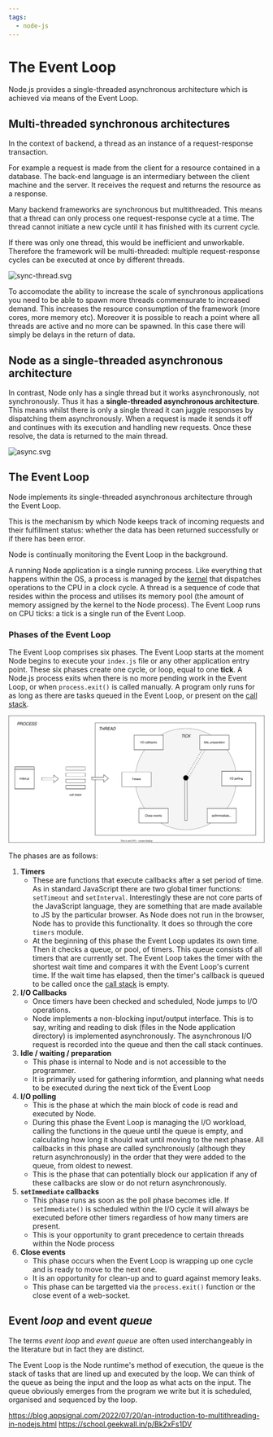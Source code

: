 ```yaml
---
tags:
  - node-js
---
```


# The Event Loop

Node.js provides a single-threaded asynchronous architecture which is achieved
via means of the Event Loop.

## Multi-threaded synchronous architectures

In the context of backend, a thread as an instance of a request-response
transaction.

For example a request is made from the client for a resource contained in a
database. The back-end language is an intermediary between the client machine
and the server. It receives the request and returns the resource as a response.

Many backend frameworks are synchronous but multithreaded. This means that a
thread can only process one request-response cycle at a time. The thread cannot
initiate a new cycle until it has finished with its current cycle.

If there was only one thread, this would be inefficient and unworkable.
Therefore the framework will be multi-threaded: multiple request-response cycles
can be executed at once by different threads.

![sync-thread.svg](sync-thread.svg)

To accomodate the ability to increase the scale of synchronous applications you
need to be able to spawn more threads commensurate to increased demand. This
increases the resource consumption of the framework (more cores, more memory
etc). Moreover it is possible to reach a point where all threads are active and
no more can be spawned. In this case there will simply be delays in the return
of data.

## Node as a single-threaded asynchronous architecture

In contrast, Node only has a single thread but it works asynchronously, not
synchronously. Thus it has a **single-threaded asynchronous architecture**. This
means whilst there is only a single thread it can juggle responses by
dispatching them asynchronously. When a request is made it sends it off and
continues with its execution and handling new requests. Once these resolve, the
data is returned to the main thread.

![async.svg](async.svg)

## The Event Loop

Node implements its single-threaded asynchronous architecture through the Event
Loop.

This is the mechanism by which Node keeps track of incoming requests and their
fulfillment status: whether the data has been returned successfully or if there
has been error.

Node is continually monitoring the Event Loop in the background.

A running Node application is a single running process. Like everything that
happens within the OS, a process is managed by the
[kernel](The_kernel.md) that dispatches operations to the CPU
in a clock cycle. A thread is a sequence of code that resides within the process
and utilises its memory pool (the amount of memory assigned by the kernel to the
Node process). The Event Loop runs on CPU ticks: a tick is a single run of the
Event Loop.

### Phases of the Event Loop

The Event Loop comprises six phases. The Event Loop starts at the moment Node
begins to execute your `index.js` file or any other application entry point.
These six phases create one cycle, or loop, equal to one **tick**. A Node.js
process exits when there is no more pending work in the Event Loop, or when
`process.exit()` is called manually. A program only runs for as long as there
are tasks queued in the Event Loop, or present on the
[call stack](Call_stack.md).

![](/img/node-event-loop.svg)

The phases are as follows:

1. **Timers**
   - These are functions that execute callbacks after a set period of time. As
     in standard JavaScript there are two global timer functions: `setTimeout`
     and `setInterval`. Interestingly these are not core parts of the JavaScript
     language, they are something that are made available to JS by the
     particular browser. As Node does not run in the browser, Node has to
     provide this functionality. It does so through the core `timers` module.
   - At the beginning of this phase the Event Loop updates its own time. Then it
     checks a queue, or pool, of timers. This queue consists of all timers that
     are currently set. The Event Loop takes the timer with the shortest wait
     time and compares it with the Event Loop's current time. If the wait time
     has elapsed, then the timer's callback is queued to be called once the
     [call stack](Call_stack.md) is empty.
2. **I/O Callbacks**
   - Once timers have been checked and scheduled, Node jumps to I/O operations.
   - Node implements a non-blocking input/output interface. This is to say,
     writing and reading to disk (files in the Node application directory) is
     implemented asynchronously. The asynchronous I/O request is recorded into
     the queue and then the call stack continues.
3. **Idle / waiting / preparation**
   - This phase is internal to Node and is not accessible to the programmer.
   - It is primarily used for gathering informtion, and planning what needs to
     be executed during the next tick of the Event Loop
4. **I/O polling**
   - This is the phase at which the main block of code is read and executed by
     Node.
   - During this phase the Event Loop is managing the I/O workload, calling the
     functions in the queue until the queue is empty, and calculating how long
     it should wait until moving to the next phase. All callbacks in this phase
     are called synchronously (although they return asynchronously) in the order
     that they were added to the queue, from oldest to newest.
   - This is the phase that can potentially block our application if any of
     these callbacks are slow or do not return asynchronously.
5. **`setImmediate` callbacks**
   - This phase runs as soon as the poll phase becomes idle. If `setImmediate()`
     is scheduled within the I/O cycle it will always be executed before other
     timers regardless of how many timers are present.
   - This is your opportunity to grant precedence to certain threads within the
     Node process
6. **Close events**
   - This phase occurs when the Event Loop is wrapping up one cycle and is ready
     to move to the next one.
   - It is an opportunity for clean-up and to guard against memory leaks.
   - This phase can be targetted via the `process.exit()` function or the close
     event of a web-socket.

## Event _loop_ and event _queue_

The terms _event loop_ and _event queue_ are often used interchangeably in the
literature but in fact they are distinct.

The Event Loop is the Node runtime's method of execution, the queue is the stack
of tasks that are lined up and executed by the loop. We can think of the queue
as being the input and the loop as what acts on the input. The queue obviously
emerges from the program we write but it is scheduled, organised and sequenced
by the loop.

https://blog.appsignal.com/2022/07/20/an-introduction-to-multithreading-in-nodejs.html
https://school.geekwall.in/p/Bk2xFs1DV

